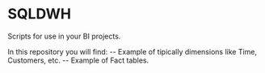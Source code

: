 # SQLDWH
Scripts for use in your BI projects.

In this repository you will find:
-- Example of tipically dimensions like Time, Customers, etc.
-- Example of Fact tables.